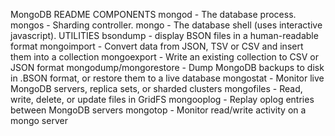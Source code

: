 MongoDB README
COMPONENTS
mongod - The database process.
mongos - Sharding controller.
mongo - The database shell (uses interactive javascript).
UTILITIES
bsondump - display BSON files in a human-readable format
mongoimport - Convert data from JSON, TSV or CSV and insert them into a collection
mongoexport - Write an existing collection to CSV or JSON format
mongodump/mongorestore - Dump MongoDB backups to disk in .BSON format, or restore them to a live database
mongostat - Monitor live MongoDB servers, replica sets, or sharded clusters
mongofiles - Read, write, delete, or update files in GridFS
mongooplog - Replay oplog entries between MongoDB servers
mongotop - Monitor read/write activity on a mongo server
